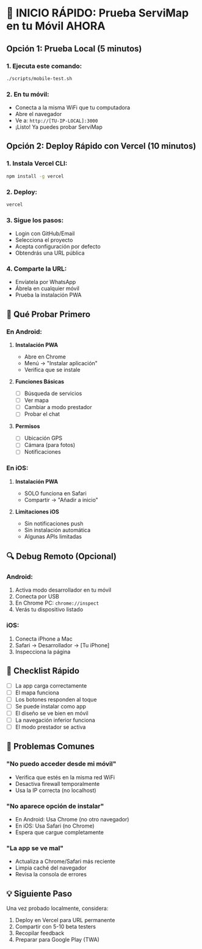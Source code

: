 # 🚀 INICIO RÁPIDO: Prueba ServiMap en tu Móvil AHORA

## Opción 1: Prueba Local (5 minutos)

### 1. Ejecuta este comando:
```bash
./scripts/mobile-test.sh
```

### 2. En tu móvil:
- Conecta a la misma WiFi que tu computadora
- Abre el navegador
- Ve a: `http://[TU-IP-LOCAL]:3000`
- ¡Listo! Ya puedes probar ServiMap

## Opción 2: Deploy Rápido con Vercel (10 minutos)

### 1. Instala Vercel CLI:
```bash
npm install -g vercel
```

### 2. Deploy:
```bash
vercel
```

### 3. Sigue los pasos:
- Login con GitHub/Email
- Selecciona el proyecto
- Acepta configuración por defecto
- Obtendrás una URL pública

### 4. Comparte la URL:
- Envíatela por WhatsApp
- Ábrela en cualquier móvil
- Prueba la instalación PWA

## 🧪 Qué Probar Primero

### En Android:
1. **Instalación PWA**
   - Abre en Chrome
   - Menú → "Instalar aplicación"
   - Verifica que se instale

2. **Funciones Básicas**
   - [ ] Búsqueda de servicios
   - [ ] Ver mapa
   - [ ] Cambiar a modo prestador
   - [ ] Probar el chat

3. **Permisos**
   - [ ] Ubicación GPS
   - [ ] Cámara (para fotos)
   - [ ] Notificaciones

### En iOS:
1. **Instalación PWA**
   - SOLO funciona en Safari
   - Compartir → "Añadir a inicio"

2. **Limitaciones iOS**
   - Sin notificaciones push
   - Sin instalación automática
   - Algunas APIs limitadas

## 🔍 Debug Remoto (Opcional)

### Android:
1. Activa modo desarrollador en tu móvil
2. Conecta por USB
3. En Chrome PC: `chrome://inspect`
4. Verás tu dispositivo listado

### iOS:
1. Conecta iPhone a Mac
2. Safari → Desarrollador → [Tu iPhone]
3. Inspecciona la página

## 📝 Checklist Rápido

- [ ] La app carga correctamente
- [ ] El mapa funciona
- [ ] Los botones responden al toque
- [ ] Se puede instalar como app
- [ ] El diseño se ve bien en móvil
- [ ] La navegación inferior funciona
- [ ] El modo prestador se activa

## 🚨 Problemas Comunes

### "No puedo acceder desde mi móvil"
- Verifica que estés en la misma red WiFi
- Desactiva firewall temporalmente
- Usa la IP correcta (no localhost)

### "No aparece opción de instalar"
- En Android: Usa Chrome (no otro navegador)
- En iOS: Usa Safari (no Chrome)
- Espera que cargue completamente

### "La app se ve mal"
- Actualiza a Chrome/Safari más reciente
- Limpia caché del navegador
- Revisa la consola de errores

## 💡 Siguiente Paso

Una vez probado localmente, considera:
1. Deploy en Vercel para URL permanente
2. Compartir con 5-10 beta testers
3. Recopilar feedback
4. Preparar para Google Play (TWA)